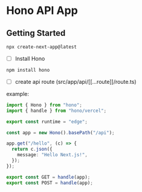 # Hono API App

## Getting Started

```bash
npx create-next-app@latest
```

- [ ] Install Hono

```bash
npm install hono
```

- [ ] create api route (src/app/api/[[...route]]/route.ts)

example:

```ts
import { Hono } from "hono";
import { handle } from "hono/vercel";

export const runtime = "edge";

const app = new Hono().basePath("/api");

app.get("/hello", (c) => {
  return c.json({
    message: "Hello Next.js!",
  });
});

export const GET = handle(app);
export const POST = handle(app);
```
